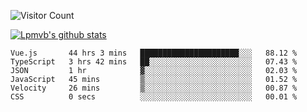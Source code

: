 ![Visitor Count](https://profile-counter.glitch.me/Lpmvb/count.svg)

[![Lpmvb's github stats](https://github-readme-stats.vercel.app/api?username=lpmvb&show_icons=true&title_color=fff&icon_color=79ff97&text_color=9f9f9f&bg_color=151515)](https://github.com/anuraghazra/github-readme-stats)

<!--
Here are some ideas to get you started:

- 🔭 I’m currently working on ...
- 🌱 I’m currently learning ...
- 👯 I’m looking to collaborate on ...
- 🤔 I’m looking for help with ...
- 💬 Ask me about ...
- 📫 How to reach me: ...
- 😄 Pronouns: ...
- ⚡ Fun fact: ...
-->

<!--START_SECTION:waka-->

```text
Vue.js       44 hrs 3 mins   ██████████████████████░░░   88.12 %
TypeScript   3 hrs 42 mins   ██░░░░░░░░░░░░░░░░░░░░░░░   07.43 %
JSON         1 hr            ▓░░░░░░░░░░░░░░░░░░░░░░░░   02.03 %
JavaScript   45 mins         ▒░░░░░░░░░░░░░░░░░░░░░░░░   01.52 %
Velocity     26 mins         ▒░░░░░░░░░░░░░░░░░░░░░░░░   00.87 %
CSS          0 secs          ░░░░░░░░░░░░░░░░░░░░░░░░░   00.01 %
```

<!--END_SECTION:waka-->

